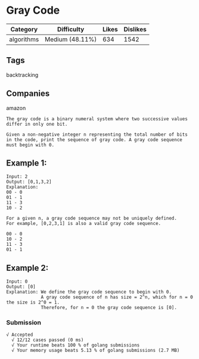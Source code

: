 # Gray Code
| Category   | Difficulty      | Likes | Dislikes |
|------------|-----------------|-------|----------|
| algorithms | Medium (48.11%) | 634   | 1542     |

## Tags
backtracking

## Companies
amazon
```
The gray code is a binary numeral system where two successive values differ in only one bit.

Given a non-negative integer n representing the total number of bits in the code, print the sequence of gray code. A gray code sequence must begin with 0.
```
## Example 1:
```
Input: 2
Output: [0,1,3,2]
Explanation:
00 - 0
01 - 1
11 - 3
10 - 2

For a given n, a gray code sequence may not be uniquely defined.
For example, [0,2,3,1] is also a valid gray code sequence.

00 - 0
10 - 2
11 - 3
01 - 1
```
## Example 2:
```
Input: 0
Output: [0]
Explanation: We define the gray code sequence to begin with 0.
             A gray code sequence of n has size = 2^n, which for n = 0 the size is 2^0 = 1.
             Therefore, for n = 0 the gray code sequence is [0].
```

### Submission
```
√ Accepted
  √ 12/12 cases passed (0 ms)
  √ Your runtime beats 100 % of golang submissions
  √ Your memory usage beats 5.13 % of golang submissions (2.7 MB)
```
